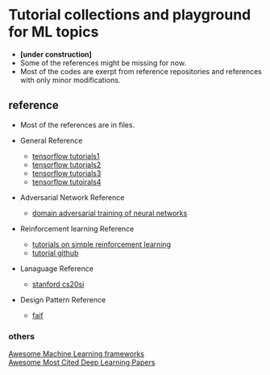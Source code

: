 # Tutorial collections and playground for ML topics
- **[under construction]** 
- Some of the references might be missing for now.
- Most of the codes are exerpt from reference repositories and references with only minor modifications.

## reference
- Most of the references are in files.
* General Reference
  - [tensorflow tutorials1](https://gist.github.com/haje01/202ac276bace4b25dd3f)
  - [tensorflow tutorials2](https://github.com/sjchoi86/Tensorflow-101.git)
  - [tensorflow tutorials3](https://github.com/tensorflow/models.git)
  - [tensorflow tutoirals4](https://github.com/nlintz/TensorFlow-Tutorials.git)

* Adversarial Network Reference
  - [domain adversarial training of neural networks](http://jmlr.org/papers/volume17/15-239/15-239.pdf)

* Reinforcement learning Reference
  - [tutorials on simple reinforcement learning]("https://medium.com/emergent-future/simple-reinforcement-learning-with-tensorflow-part-0-q-learning-with-tables-and-neural-networks-d195264329d0#.a4om9qjbq")
  - [tutorial github]("https://github.com/awjuliani/DeepRL-Agents")

* Lanaguage Reference
  - [stanford cs20si](http://web.stanford.edu/class/cs20si/syllabus.html)

* Design Pattern Reference
  - [faif](https://github.com/faif/python-patterns)

### others
[Awesome Machine Learning frameworks](https://github.com/josephmisiti/awesome-machine-learning)  
[Awesome Most Cited Deep Learning Papers](https://github.com/terryum/awesome-deep-learning-papers)
